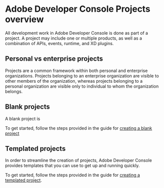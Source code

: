 # Adobe Developer Console Projects overview

All development work in Adobe Developer Console is done as part of a project. A project may include one or multiple products, as well as a combination of APIs, events, runtime, and XD plugins. 

## Personal vs enterprise projects

Projects are a common framework within both personal and enterprise organizations. Projects belonging to an enterprise organization are visible to other members of the organization, whereas projects belonging to a personal organization are visible only to individual to whom the organization belongs.

## Blank projects

A blank project is

To get started, follow the steps provided in the guide for [creating a blank project](projects-blank.md)

## Templated projects

In order to streamline the creation of projects, Adobe Developer Console provides templates that you can use to get up and running quickly.

To get started, follow the steps provided in the guide for [creating a templated project](projects-template.md).